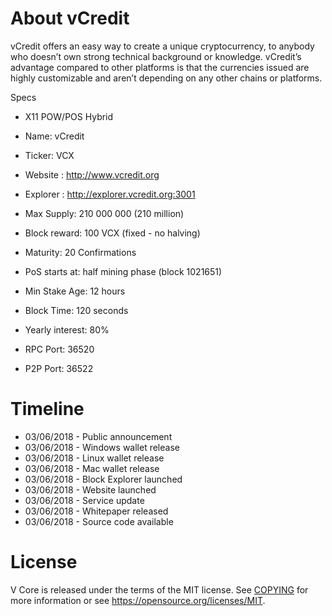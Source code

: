 About vCredit
===========================

vCredit offers an easy way to create a unique cryptocurrency, to anybody who doesn’t own strong technical background or knowledge. vCredit’s advantage compared to other platforms is that the currencies issued are highly customizable and aren’t depending on any other chains or platforms.

Specs

* X11 POW/POS Hybrid
* Name: vCredit
* Ticker: VCX
* Website : http://www.vcredit.org
* Explorer : http://explorer.vcredit.org:3001

* Max Supply: 210 000 000 (210 million)
* Block reward: 100 VCX (fixed - no halving)
* Maturity: 20 Confirmations
* PoS starts at: half mining phase (block 1021651)
* Min Stake Age: 12 hours
* Block Time: 120 seconds
* Yearly interest: 80%


* RPC Port: 36520
* P2P Port: 36522


Timeline
===========================

* 03/06/2018 - Public announcement
* 03/06/2018 - Windows wallet release
* 03/06/2018 - Linux wallet release
* 03/06/2018 - Mac wallet release
* 03/06/2018 - Block Explorer launched
* 03/06/2018 - Website launched
* 03/06/2018 - Service update
* 03/06/2018 - Whitepaper released
* 03/06/2018 - Source code available


License
===========================

V Core is released under the terms of the MIT license. See [COPYING](COPYING) for more
information or see https://opensource.org/licenses/MIT.
